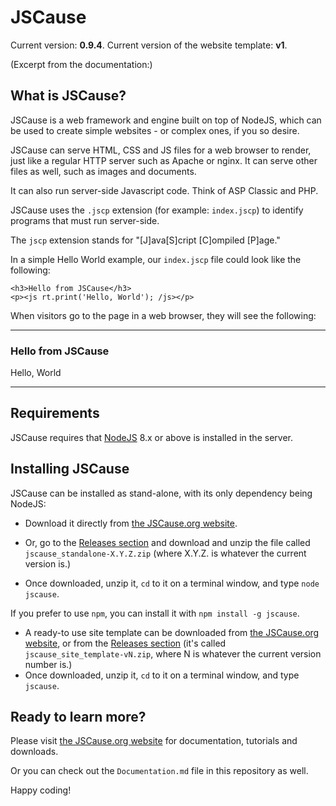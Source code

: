 # JSCause

Current version: **0.9.4**.  Current version of the website template: **v1**.

(Excerpt from the documentation:)


## What is JSCause?

JSCause is a web framework and engine built on top of NodeJS, which can be used to create simple websites - or complex ones, if you so desire.

JSCause can serve HTML, CSS and JS files for a web browser to render, just like a regular HTTP server such as Apache or nginx.  It can serve other files as well, such as images and documents.

It can also run server-side Javascript code.  Think of ASP Classic and PHP.

JSCause uses the `.jscp` extension (for example: `index.jscp`) to identify programs that must run server-side.

The `jscp` extension stands for "[J]ava[S]cript [C]ompiled [P]age."

In a simple Hello World example, our `index.jscp` file could look like the following:

```
<h3>Hello from JSCause</h3>
<p><js rt.print('Hello, World'); /js></p>
```

When visitors go to the page in a web browser, they will see the following:

---

### Hello from JSCause
Hello, World

---


## Requirements

JSCause requires that [NodeJS](https://nodejs.org) 8.x or above is installed in the server.


## Installing JSCause

JSCause can be installed as stand-alone, with its only dependency being NodeJS:

- Download it directly from [the JSCause.org website](https://jscause.org/download.html).

- Or, go to the [Releases section](https://github.com/eighthjouster/jscause/releases) and download and unzip the file called `jscause_standalone-X.Y.Z.zip` (where X.Y.Z. is whatever the current version is.)
- Once downloaded, unzip it, `cd` to it on a terminal window, and type `node jscause`.


If you prefer to use `npm`, you can install it with `npm install -g jscause`.

- A ready-to use site template can be downloaded from [the JSCause.org website](https://jscause.org/download.html), or from the [Releases section](https://github.com/eighthjouster/jscause/releases) (it's called `jscause_site_template-vN.zip`, where N is whatever the current version number is.)
- Once downloaded, unzip it, `cd` to it on a terminal window, and type `jscause`.


## Ready to learn more?

Please visit [the JSCause.org website](https://jscause.org) for documentation, tutorials and downloads.

Or you can check out the `Documentation.md` file in this repository as well.

Happy coding!
